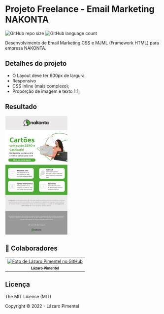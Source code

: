 # Projeto Freelance -  Email Marketing NAKONTA

![GitHub repo size](https://img.shields.io/github/repo-size/drlazinho/README-template?style=for-the-badge)
![GitHub language count](https://img.shields.io/github/languages/count/drlazinho/README-template?style=for-the-badge)

Desenvolvimento de Email Marketing CSS e MJML (Framework HTML) para empresa NAKONTA.

## Detalhes do projeto
* O Layout deve ter 600px de largura
* Responsivo
* CSS Inline (mais complexo);
* Proporção de imagem e texto 1:1;

## Resultado

<img src="./final/emailmarketing.jpg" style='width:40%'>


## 🤝 Colaboradores


<table>
  <tr>
    <td align="center">
      <a href="#">
        <img src="https://avatars.githubusercontent.com/u/79115354?v=4" width="100px;" alt="Foto de Lázaro Pimentel no GitHub"/><br>
        <sub>
          <b>Lázaro Pimentel</b>
        </sub>
      </a>
    </td>
  </tr>
</table>

## Licença
The MIT License (MIT)

Copyright ©️ 2022 - Lázaro Pimentel